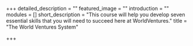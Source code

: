 +++
detailed_description = ""
featured_image = ""
introduction = ""
modules = []
short_description = "This course will help you develop seven essential skills that you will need to succeed here at WorldVentures."
title = "The World Ventures System"

+++
